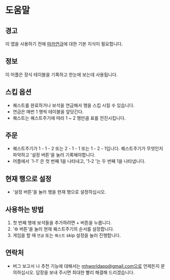 # 도움말

## 경고
이 앱을 사용하기 전에 [마카연금](http://m.ruliweb.com/game/84513/board/read/35564)에 대한 기본 지식이 필요합니다.

## 정보
이 어플은 장식 테이블을 기록하고 한눈에 보는데 사용됩니다.

## 스킵 옵션
* 퀘스트를 완료하거나 보석을 연금해서 행을 스킵 시킬 수 있습니다.
* 연금은 매번 1 행씩 테이블을 앞당긴다.
* 퀘스트는 퀘스트주기에 따라 1 ~ 2 행만큼 표를 전진시킵니다.

## 주문
* 퀘스트주기가 1 - 1 - 2 또는 2 - 1 - 1 또는 1 - 2 - 1입니다. 퀘스트주기가 무엇인지 파악하고 '설정 버튼'을 눌러 기록해야합니다.
* 어플에서 `1-1' 은 첫 번째 1을 나타내고, '1-2 '는 두 번째 1을 나타냅니다.

## 현재 행으로 설정
* '설정 버튼'을 눌러 행을 현재 행으로 설정하십시오.

## 사용하는 방법
1. 첫 번째 행에 보석들을 추가하려면 + 버튼을 누릅니다.
2. '⚙︎ 버튼'을 눌러 현재 퀘스트주기의 순서를 설정합니다.
3. 게임을 할 때 `연금` 또는 `퀘스트` skip 설정을 눌러 진행합니다.

## 연락처
* 버그 보고서 나 추천 기능에 대해서는 mhworldapp@gmail.com으로 언제든지 문의하십시오. 답장을 보내 주시면 최대한 빨리 해결해 드리겠습니다.
